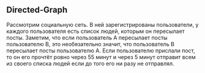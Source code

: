 ## Directed-Graph

Рассмотрим социальную сеть. В ней зарегистрированы пользователи, у каждого пользователя есть список людей, которым он пересылает посты. Заметим, что если пользователь А пересылает посты пользователю B, это необязательно значит, что пользователь B пересылает посты пользователю А. Если пользователю прислали пост, то он его прочтёт ровно через 55 минут и через 5 минут отправит всем из своего списка людей если до того его ни разу не отправлял.
